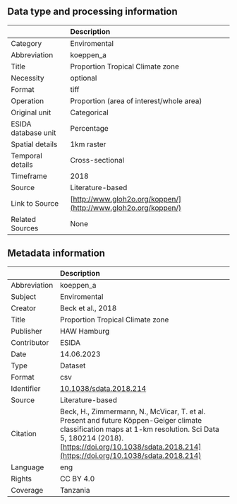 ## Data type and processing information 

|                     | Description                                                    |
|:--------------------|:---------------------------------------------------------------|
| Category            | Enviromental                                                   |
| Abbreviation        | koeppen_a                                                      |
| Title               | Proportion Tropical Climate zone                               |
| Necessity           | optional                                                       |
| Format              | tiff                                                           |
| Operation           | Proportion (area of interest/whole area)                       |
| Original unit       | Categorical                                                    |
| ESIDA database unit | Percentage                                                     |
| Spatial details     | 1km raster                                                     |
| Temporal details    | Cross-sectional                                                |
| Timeframe           | 2018                                                           |
| Source              | Literature-based                                               |
| Link to Source      | [http://www.gloh2o.org/koppen/](http://www.gloh2o.org/koppen/) |
| Related Sources     | None                                                           |

## Metadata information 

|              | Description                                                                                                                                                                                                                               |
|:-------------|:------------------------------------------------------------------------------------------------------------------------------------------------------------------------------------------------------------------------------------------|
| Abbreviation | koeppen_a                                                                                                                                                                                                                                 |
| Subject      | Enviromental                                                                                                                                                                                                                              |
| Creator      | Beck et al., 2018                                                                                                                                                                                                                         |
| Title        | Proportion Tropical Climate zone                                                                                                                                                                                                          |
| Publisher    | HAW Hamburg                                                                                                                                                                                                                               |
| Contributor  | ESIDA                                                                                                                                                                                                                                     |
| Date         | 14.06.2023                                                                                                                                                                                                                                |
| Type         | Dataset                                                                                                                                                                                                                                   |
| Format       | csv                                                                                                                                                                                                                                       |
| Identifier   | [10.1038/sdata.2018.214](https://doi.org/10.1038/sdata.2018.214)                                                                                                                                                                          |
| Source       | Literature-based                                                                                                                                                                                                                          |
| Citation     | Beck, H., Zimmermann, N., McVicar, T. et al. Present and future Köppen-Geiger climate classification maps at 1-km resolution. Sci Data 5, 180214 (2018). [https://doi.org/10.1038/sdata.2018.214](https://doi.org/10.1038/sdata.2018.214) |
| Language     | eng                                                                                                                                                                                                                                       |
| Rights       | CC BY 4.0                                                                                                                                                                                                                                 |
| Coverage     | Tanzania                                                                                                                                                                                                                                  |